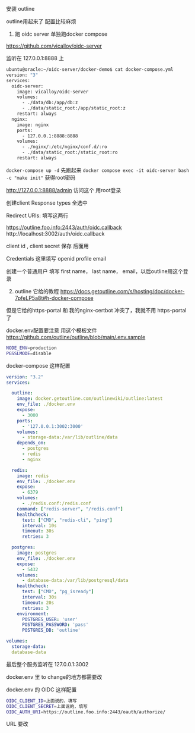 安装 outline

outline用起来了 配置比较麻烦

1. 跑 oidc server 单独跑docker compose

<https://github.com/vicalloy/oidc-server>

监听在 127.0.0.1:8888 上

```bash
ubuntu@oracle:~/oidc-server/docker-demo$ cat docker-compose.yml
version: "3"
services:
  oidc-server:
    image: vicalloy/oidc-server
    volumes:
      - ./data/db:/app/db:z
      - ./data/static_root:/app/static_root:z
    restart: always
  nginx:
    image: nginx
    ports:
      - 127.0.0.1:8888:8888
    volumes:
      - ./nginx/:/etc/nginx/conf.d/:ro
      - ./data/static_root:/static_root:ro
    restart: always
```

`docker-compose up -d` 先跑起来
`docker compose exec -it oidc-server bash -c "make init"` 获得root密码

http://127.0.0.1:8888/admin 访问这个 用root登录

创建client
Response types 全选中

Redirect URIs: 填写这两行

https://outline.foo.info:2443/auth/oidc.callback
http://localhost:3002/auth/oidc.callback

client id , client secret 保存 后面用

Credentials 这里填写 openid profile email

创建一个普通用户 填写 first name， last name， email，以后outline用这个登录


2. outline
它给的教程
<https://docs.getoutline.com/s/hosting/doc/docker-7pfeLP5a8t#h-docker-compose>

但是它给的https-portal 和 我的nginx-certbot 冲突了，我就不用 https-portal 了

docker.env配置要注意 用这个模板文件 https://github.com/outline/outline/blob/main/.env.sample

```bash
NODE_ENV=production
PGSSLMODE=disable
```


docker-compose 这样配置


```yaml
version: "3.2"
services:

  outline:
    image: docker.getoutline.com/outlinewiki/outline:latest
    env_file: ./docker.env
    expose:
      - 3000
    ports:
      - '127.0.0.1:3002:3000'
    volumes:
      - storage-data:/var/lib/outline/data
    depends_on:
      - postgres
      - redis
      - nginx

  redis:
    image: redis
    env_file: ./docker.env
    expose:
      - 6379
    volumes:
      - ./redis.conf:/redis.conf
    command: ["redis-server", "/redis.conf"]
    healthcheck:
      test: ["CMD", "redis-cli", "ping"]
      interval: 10s
      timeout: 30s
      retries: 3

  postgres:
    image: postgres
    env_file: ./docker.env
    expose:
      - 5432
    volumes:
      - database-data:/var/lib/postgresql/data
    healthcheck:
      test: ["CMD", "pg_isready"]
      interval: 30s
      timeout: 20s
      retries: 3
    environment:
      POSTGRES_USER: 'user'
      POSTGRES_PASSWORD: 'pass'
      POSTGRES_DB: 'outline'

volumes:
  storage-data:
  database-data
```

最后整个服务监听在 127.0.0.1:3002

docker.env  里 to change的地方都需要改

docker.env 的 OIDC 这样配置

```bash
OIDC_CLIENT_ID=上面说的，填写
OIDC_CLIENT_SECRET=上面说的，填写
OIDC_AUTH_URI=https://outline.foo.info:2443/oauth/authorize/
```

URL 要改

